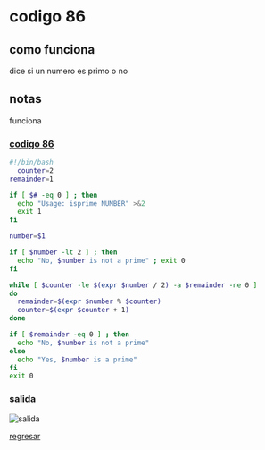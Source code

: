# codigo 86
## como funciona
dice si un numero es primo o no

## notas
funciona

### [codigo 86](Recipes/86isPrime.sh)

```bash
#!/bin/bash
  counter=2
remainder=1

if [ $# -eq 0 ] ; then
  echo "Usage: isprime NUMBER" >&2
  exit 1
fi

number=$1

if [ $number -lt 2 ] ; then
  echo "No, $number is not a prime" ; exit 0
fi

while [ $counter -le $(expr $number / 2) -a $remainder -ne 0 ]
do
  remainder=$(expr $number % $counter) 
  counter=$(expr $counter + 1)
done

if [ $remainder -eq 0 ] ; then
  echo "No, $number is not a prime"
else
  echo "Yes, $number is a prime"
fi
exit 0
```
### salida
![salida](Salidas/86.png)

[regresar](README.md)